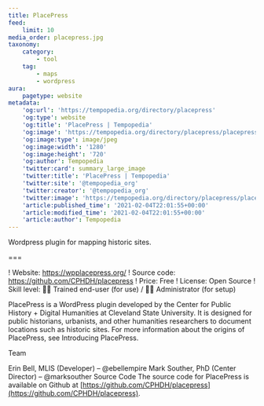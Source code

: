 ```yaml
---
title: PlacePress
feed:
    limit: 10
media_order: placepress.jpg
taxonomy:
    category:
        - tool
    tag:
        - maps
        - wordpress
aura:
    pagetype: website
metadata:
    'og:url': 'https://tempopedia.org/directory/placepress'
    'og:type': website
    'og:title': 'PlacePress | Tempopedia'
    'og:image': 'https://tempopedia.org/directory/placepress/placepress.jpg'
    'og:image:type': image/jpeg
    'og:image:width': '1280'
    'og:image:height': '720'
    'og:author': Tempopedia
    'twitter:card': summary_large_image
    'twitter:title': 'PlacePress | Tempopedia'
    'twitter:site': '@tempopedia_org'
    'twitter:creator': '@tempopedia_org'
    'twitter:image': 'https://tempopedia.org/directory/placepress/placepress.jpg'
    'article:published_time': '2021-02-04T22:01:55+00:00'
    'article:modified_time': '2021-02-04T22:01:55+00:00'
    'article:author': Tempopedia
---
```


Wordpress plugin for mapping historic sites.

===

! Website: https://wpplacepress.org/
! Source code: https://github.com/CPHDH/placepress
! Price: Free
! License: Open Source
! Skill level: 🏋️‍♀️ Trained end-user (for use) / 👩‍🔧 Administrator (for setup)

PlacePress is a WordPress plugin developed by the Center for Public History + Digital Humanities at Cleveland State University. It is designed for public historians, urbanists, and other humanities researchers to document locations such as historic sites. For more information about the origins of PlacePress, see Introducing PlacePress.

Team

Erin Bell, MLIS (Developer) – @ebellempire
Mark Souther, PhD (Center Director) – @marksouther
Source Code
The source code for PlacePress is available on Github at [https://github.com/CPHDH/placepress](https://github.com/CPHDH/placepress).